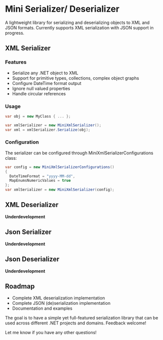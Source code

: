 # Mini Serializer/ Deserializer

A lightweight library for serializing and deserializing objects to XML and JSON formats. Currently supports XML serialization with JSON support in progress.

## XML Serializer 
### Features

- Serialize any .NET object to XML
- Support for primitive types, collections, complex object graphs
- Configure DateTime format output
- Ignore null valued properties
- Handle circular references

### Usage

```csharp
var obj = new MyClass { ... }; 

var xmlSerializer = new MiniXmlSerializer();
var xml = xmlSerializer.Serialize(obj);
```

### Configuration

The serializer can be configured through MiniXmlSerializerConfigurations class:

```csharp
var config = new MiniXmlSerializerConfigurations()
{
  DateTimeFormat = "yyyy-MM-dd",
  MapEnumsNumericValues = true
};
var xmlSerializer = new MiniXmlSerializer(config);
```

## XML Deserializer 

**Underdevelopment**

## Json Serializer 

**Underdevelopment**

## Json Deserializer 

**Underdevelopment**

## Roadmap

- Complete XML deserialization implementation
- Complete JSON (de)serialization implementation
- Documentation and examples

The goal is to have a simple yet full-featured serialization library that can be used across different .NET projects and domains. Feedback welcome!

Let me know if you have any other questions!
